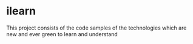 # ilearn
This project consists of the code samples of the technologies which are new and ever green to learn and understand
